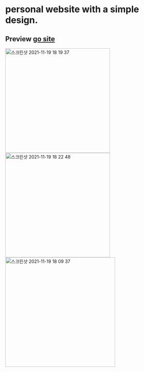 # personal website with a simple design. 

## Preview [go site](https://jungjiwoo1028.github.io/simpleWebsite/) 
<img width="329" alt="스크린샷 2021-11-19 18 19 37" src="https://user-images.githubusercontent.com/75884943/142598646-b95a46de-8a52-44f9-bbc2-9b03bc2e3993.png"><img width="329" alt="스크린샷 2021-11-19 18 22 48" src="https://user-images.githubusercontent.com/75884943/142598769-001ef909-22f6-4500-b3e3-d964903975ea.png">
<img width="345" alt="스크린샷 2021-11-19 18 09 37" src="https://user-images.githubusercontent.com/75884943/142598748-f5e04208-75aa-4e48-b1e9-5e807ecfb722.png">
